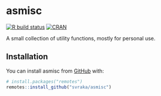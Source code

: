 # asmisc

<!-- badges: start -->
[![R build status](https://github.com/svraka/asmisc/workflows/R-CMD-check/badge.svg)](https://github.com/svraka/asmisc/actions)
[![CRAN](http://www.r-pkg.org/badges/version/asmisc)](https://cran.r-project.org/package=asmisc)
<!-- badges: end -->

A small collection of utility functions, mostly for personal use.

## Installation

You can install asmisc from [GitHub](https://github.com/svraka/asmisc) with:

``` r
# install.packages("remotes")
remotes::install_github("svraka/asmisc")
```
